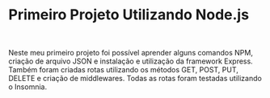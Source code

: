 <h1> Primeiro Projeto Utilizando Node.js</h1>
<br>
<p> Neste meu primeiro projeto foi possível aprender alguns comandos NPM, criação de arquivo JSON e instalação e utilização da framework Express. Também foram criadas rotas utilizando os métodos GET, POST, PUT, DELETE e criação de middlewares. Todas as rotas foram testadas utilizando o Insomnia. </p>